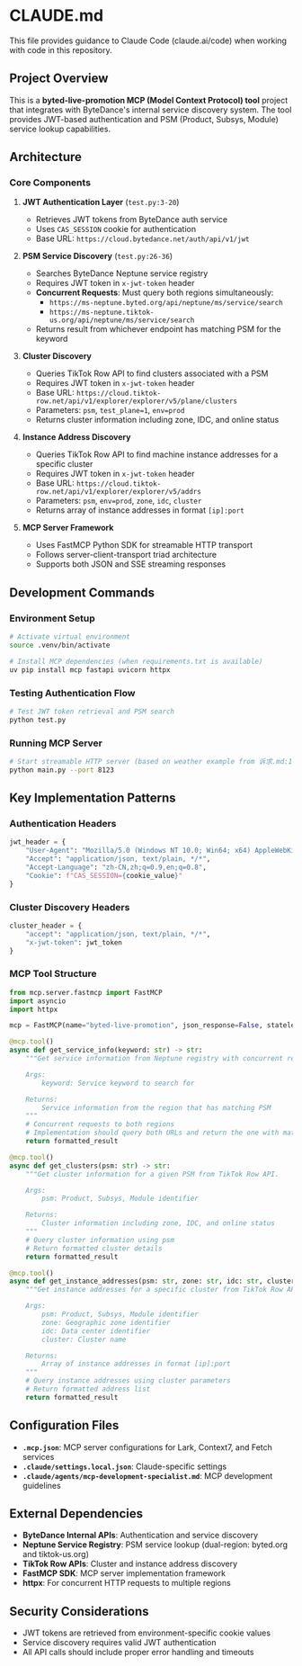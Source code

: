 # CLAUDE.md

This file provides guidance to Claude Code (claude.ai/code) when working with code in this repository.

## Project Overview

This is a **byted-live-promotion MCP (Model Context Protocol) tool** project that integrates with ByteDance's internal service discovery system. The tool provides JWT-based authentication and PSM (Product, Subsys, Module) service lookup capabilities.

## Architecture

### Core Components

1. **JWT Authentication Layer** (`test.py:3-20`)
   - Retrieves JWT tokens from ByteDance auth service
   - Uses `CAS_SESSION` cookie for authentication
   - Base URL: `https://cloud.bytedance.net/auth/api/v1/jwt`

2. **PSM Service Discovery** (`test.py:26-36`)
   - Searches ByteDance Neptune service registry
   - Requires JWT token in `x-jwt-token` header
   - **Concurrent Requests**: Must query both regions simultaneously:
     - `https://ms-neptune.byted.org/api/neptune/ms/service/search`
     - `https://ms-neptune.tiktok-us.org/api/neptune/ms/service/search`
   - Returns result from whichever endpoint has matching PSM for the keyword

3. **Cluster Discovery**
   - Queries TikTok Row API to find clusters associated with a PSM
   - Requires JWT token in `x-jwt-token` header
   - Base URL: `https://cloud.tiktok-row.net/api/v1/explorer/explorer/v5/plane/clusters`
   - Parameters: `psm`, `test_plane=1`, `env=prod`
   - Returns cluster information including zone, IDC, and online status

4. **Instance Address Discovery**
   - Queries TikTok Row API to find machine instance addresses for a specific cluster
   - Requires JWT token in `x-jwt-token` header
   - Base URL: `https://cloud.tiktok-row.net/api/v1/explorer/explorer/v5/addrs`
   - Parameters: `psm`, `env=prod`, `zone`, `idc`, `cluster`
   - Returns array of instance addresses in format `[ip]:port`

5. **MCP Server Framework**
   - Uses FastMCP Python SDK for streamable HTTP transport
   - Follows server-client-transport triad architecture
   - Supports both JSON and SSE streaming responses

## Development Commands

### Environment Setup
```bash
# Activate virtual environment
source .venv/bin/activate

# Install MCP dependencies (when requirements.txt is available)
uv pip install mcp fastapi uvicorn httpx
```

### Testing Authentication Flow
```bash
# Test JWT token retrieval and PSM search
python test.py
```

### Running MCP Server
```bash
# Start streamable HTTP server (based on weather example from 诉求.md:114-120)
python main.py --port 8123
```

## Key Implementation Patterns

### Authentication Headers
```python
jwt_header = {
    "User-Agent": "Mozilla/5.0 (Windows NT 10.0; Win64; x64) AppleWebKit/537.36 (KHTML, like Gecko) Chrome/",
    "Accept": "application/json, text/plain, */*",
    "Accept-Language": "zh-CN,zh;q=0.9,en;q=0.8",
    "Cookie": f"CAS_SESSION={cookie_value}"
}
```

### Cluster Discovery Headers
```python
cluster_header = {
    "accept": "application/json, text/plain, */*",
    "x-jwt-token": jwt_token
}
```

### MCP Tool Structure
```python
from mcp.server.fastmcp import FastMCP
import asyncio
import httpx

mcp = FastMCP(name="byted-live-promotion", json_response=False, stateless_http=False)

@mcp.tool()
async def get_service_info(keyword: str) -> str:
    """Get service information from Neptune registry with concurrent region queries.

    Args:
        keyword: Service keyword to search for

    Returns:
        Service information from the region that has matching PSM
    """
    # Concurrent requests to both regions
    # Implementation should query both URLs and return the one with matching PSM
    return formatted_result

@mcp.tool()
async def get_clusters(psm: str) -> str:
    """Get cluster information for a given PSM from TikTok Row API.

    Args:
        psm: Product, Subsys, Module identifier

    Returns:
        Cluster information including zone, IDC, and online status
    """
    # Query cluster information using psm
    # Return formatted cluster details
    return formatted_result

@mcp.tool()
async def get_instance_addresses(psm: str, zone: str, idc: str, cluster: str) -> str:
    """Get instance addresses for a specific cluster from TikTok Row API.

    Args:
        psm: Product, Subsys, Module identifier
        zone: Geographic zone identifier
        idc: Data center identifier
        cluster: Cluster name

    Returns:
        Array of instance addresses in format [ip]:port
    """
    # Query instance addresses using cluster parameters
    # Return formatted address list
    return formatted_result
```

## Configuration Files

- **`.mcp.json`**: MCP server configurations for Lark, Context7, and Fetch services
- **`.claude/settings.local.json`**: Claude-specific settings
- **`.claude/agents/mcp-development-specialist.md`**: MCP development guidelines

## External Dependencies

- **ByteDance Internal APIs**: Authentication and service discovery
- **Neptune Service Registry**: PSM service lookup (dual-region: byted.org and tiktok-us.org)
- **TikTok Row APIs**: Cluster and instance address discovery
- **FastMCP SDK**: MCP server implementation framework
- **httpx**: For concurrent HTTP requests to multiple regions

## Security Considerations

- JWT tokens are retrieved from environment-specific cookie values
- Service discovery requires valid JWT authentication
- All API calls should include proper error handling and timeouts